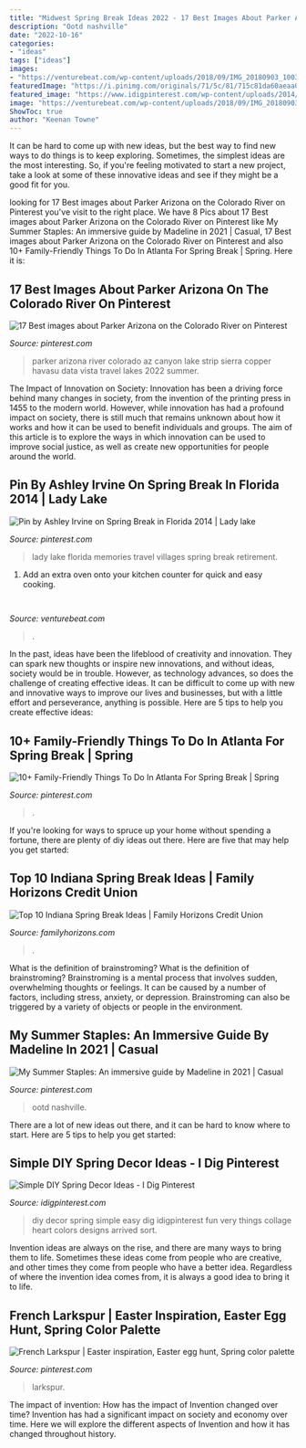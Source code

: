 ```yaml
---
title: "Midwest Spring Break Ideas 2022 - 17 Best Images About Parker Arizona On The Colorado River On Pinterest"
description: "Ootd nashville"
date: "2022-10-16"
categories:
- "ideas"
tags: ["ideas"]
images:
- "https://venturebeat.com/wp-content/uploads/2018/09/IMG_20180903_100317.jpg?w=664"
featuredImage: "https://i.pinimg.com/originals/71/5c/81/715c81da60aeaa0a4b45aeaacbb63bcc.png"
featured_image: "https://www.idigpinterest.com/wp-content/uploads/2014/03/DIY-spring-decor-collage.jpg"
image: "https://venturebeat.com/wp-content/uploads/2018/09/IMG_20180903_100317.jpg?w=664"
ShowToc: true
author: "Keenan Towne"
---
```



It can be hard to come up with new ideas, but the best way to find new ways to do things is to keep exploring. Sometimes, the simplest ideas are the most interesting. So, if you're feeling motivated to start a new project, take a look at some of these innovative ideas and see if they might be a good fit for you.

	

		
looking for 17 Best images about Parker Arizona on the Colorado River on Pinterest you've visit to the right place. We have 8 Pics about 17 Best images about Parker Arizona on the Colorado River on Pinterest like My Summer Staples: An immersive guide by Madeline in 2021 | Casual, 17 Best images about Parker Arizona on the Colorado River on Pinterest and also 10+ Family-Friendly Things To Do In Atlanta For Spring Break | Spring. Here it is:
		
    
## 17 Best Images About Parker Arizona On The Colorado River On Pinterest

<img loading=lazy src="https://s-media-cache-ak0.pinimg.com/736x/54/46/5c/54465c029980b4ef0e8e79c9bdd3bf85.jpg" onerror="this.onerror=null;this.src='https://tse1.mm.bing.net/th?id=OIP.a8zsQ2lXNjNMVxU_h5xhkwHaFj&amp;pid=15.1';" alt="17 Best images about Parker Arizona on the Colorado River on Pinterest">

_Source: pinterest.com_

>parker arizona river colorado az canyon lake strip sierra copper havasu data vista travel lakes 2022 summer. 

	

The Impact of Innovation on Society:
Innovation has been a driving force behind many changes in society, from the invention of the printing press in 1455 to the modern world. However, while innovation has had a profound impact on society, there is still much that remains unknown about how it works and how it can be used to benefit individuals and groups. The aim of this article is to explore the ways in which innovation can be used to improve social justice, as well as create new opportunities for people around the world.

    
## Pin By Ashley Irvine On Spring Break In Florida 2014 | Lady Lake

<img loading=lazy src="https://i.pinimg.com/736x/fe/2a/37/fe2a379fddfc995c824359a6777fa760--travel-memories-family-vacations.jpg" onerror="this.onerror=null;this.src='https://tse3.mm.bing.net/th?id=OIP.DCvBeoiRd3cXmiR5w144IgC0Es&amp;pid=15.1';" alt="Pin by Ashley Irvine on Spring Break in Florida 2014 | Lady lake">

_Source: pinterest.com_

>lady lake florida memories travel villages spring break retirement. 

	

1. Add an extra oven onto your kitchen counter for quick and easy cooking.

    
## 

<img loading=lazy src="https://venturebeat.com/wp-content/uploads/2018/09/IMG_20180903_100317.jpg?w=664" onerror="this.onerror=null;this.src='https://tse4.mm.bing.net/th?id=OIP.RDcB-YLVyI_c210PUJidMgHaGr&amp;pid=15.1';" alt="">

_Source: venturebeat.com_

>. 

	

In the past, ideas have been the lifeblood of creativity and innovation. They can spark new thoughts or inspire new innovations, and without ideas, society would be in trouble. However, as technology advances, so does the challenge of creating effective ideas. It can be difficult to come up with new and innovative ways to improve our lives and businesses, but with a little effort and perseverance, anything is possible. Here are 5 tips to help you create effective ideas: 
    
## 10+ Family-Friendly Things To Do In Atlanta For Spring Break | Spring

<img loading=lazy src="https://i.pinimg.com/originals/71/5c/81/715c81da60aeaa0a4b45aeaacbb63bcc.png" onerror="this.onerror=null;this.src='https://tse3.mm.bing.net/th?id=OIP.7e1lNZa2rLiugFLuGbop0AAAAA&amp;pid=15.1';" alt="10+ Family-Friendly Things To Do In Atlanta For Spring Break | Spring">

_Source: pinterest.com_

>. 

	

If you're looking for ways to spruce up your home without spending a fortune, there are plenty of diy ideas out there. Here are five that may help you get started: 

    
## Top 10 Indiana Spring Break Ideas | Family Horizons Credit Union

<img loading=lazy src="https://www.familyhorizons.com/wp-content/uploads/2016/03/white_river_state_park.jpg" onerror="this.onerror=null;this.src='https://tse4.mm.bing.net/th?id=OIP.mczUiQB0qC8CDSEY5INkCgHaFo&amp;pid=15.1';" alt="Top 10 Indiana Spring Break Ideas | Family Horizons Credit Union">

_Source: familyhorizons.com_

>. 

	

What is the definition of brainstroming?
What is the definition of brainstroming? Brainstroming is a mental process that involves sudden, overwhelming thoughts or feelings. It can be caused by a number of factors, including stress, anxiety, or depression. Brainstroming can also be triggered by a variety of objects or people in the environment.

    
## My Summer Staples: An Immersive Guide By Madeline In 2021 | Casual

<img loading=lazy src="https://i.pinimg.com/originals/e9/74/40/e97440c0df82f09b978b25ce2ebc214b.jpg" onerror="this.onerror=null;this.src='https://tse2.mm.bing.net/th?id=OIP.Zhe3V7sxQUyjQREuMgP2WwHaNK&amp;pid=15.1';" alt="My Summer Staples: An immersive guide by Madeline in 2021 | Casual">

_Source: pinterest.com_

>ootd nashville. 

	

There are a lot of new ideas out there, and it can be hard to know where to start. Here are 5 tips to help you get started: 

    
## Simple DIY Spring Decor Ideas - I Dig Pinterest

<img loading=lazy src="https://www.idigpinterest.com/wp-content/uploads/2014/03/DIY-spring-decor-collage.jpg" onerror="this.onerror=null;this.src='https://tse2.mm.bing.net/th?id=OIP.x4rOSfs0CrQgknfUs3KRoQHaHa&amp;pid=15.1';" alt="Simple DIY Spring Decor Ideas - I Dig Pinterest">

_Source: idigpinterest.com_

>diy decor spring simple easy dig idigpinterest fun very things collage heart colors designs arrived sort. 

	

Invention ideas are always on the rise, and there are many ways to bring them to life. Sometimes these ideas come from people who are creative, and other times they come from people who have a better idea. Regardless of where the invention idea comes from, it is always a good idea to bring it to life.

    
## French Larkspur | Easter Inspiration, Easter Egg Hunt, Spring Color Palette

<img loading=lazy src="https://i.pinimg.com/originals/26/d5/77/26d577bc3dacd2de787faaeb778b4602.jpg" onerror="this.onerror=null;this.src='https://tse4.mm.bing.net/th?id=OIP.uizYam3NzeYQR_FgD4vCpAAAAA&amp;pid=15.1';" alt="French Larkspur | Easter inspiration, Easter egg hunt, Spring color palette">

_Source: pinterest.com_

>larkspur. 

	

The impact of invention: How has the impact of Invention changed over time?
Invention has had a significant impact on society and economy over time. Here we will explore the different aspects of Invention and how it has changed throughout history.

